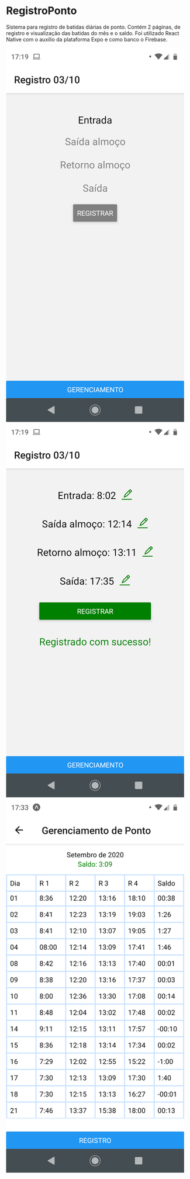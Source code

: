 # RegistroPonto

Sistema para registro de batidas diárias de ponto. Contém 2 páginas, de registro e visualização das batidas do mês e o saldo.
Foi utilizado React Native com o auxílio da plataforma Expo e como banco o Firebase.

![alt text](https://github.com/KleberPPF/RegistroPonto/blob/master/assets/print_registro1.png?raw=true)
![alt text](https://github.com/KleberPPF/RegistroPonto/blob/master/assets/print_registro2.png?raw=true)
![alt text](https://github.com/KleberPPF/RegistroPonto/blob/master/assets/print_gerenciamento.png?raw=true)
